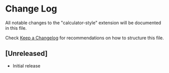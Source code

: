 # Change Log

All notable changes to the "calculator-style" extension will be documented in this file.

Check [Keep a Changelog](http://keepachangelog.com/) for recommendations on how to structure this file.

## [Unreleased]

- Initial release
